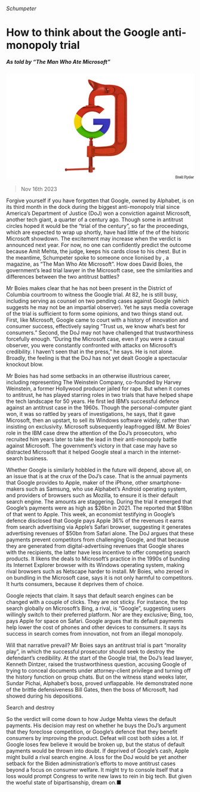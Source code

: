 ###### Schumpeter

# How to think about the Google anti-monopoly trial 

##### As told by “The Man Who Ate Microsoft” 

![image](images/20231118_WBD000.jpg) 

> Nov 16th 2023 

Forgive yourself if you have forgotten that Google, owned by Alphabet, is on its third month in the dock during the biggest anti-monopoly trial since America’s Department of Justice (DoJ) won a conviction against Microsoft, another tech giant, a quarter of a century ago. Though some in antitrust circles hoped it would be the “trial of the century”, so far the proceedings, which are expected to wrap up shortly, have had little of the  of the historic Microsoft showdown. The excitement may increase when the verdict is announced next year. For now, no one can confidently predict the outcome because Amit Mehta, the judge, keeps his cards close to his chest. But in the meantime, Schumpeter spoke to someone once lionised by , a magazine, as “The Man Who Ate Microsoft”. How does David Boies, the government’s lead trial lawyer in the Microsoft case, see the similarities and differences between the two antitrust battles?

Mr Boies makes clear that he has not been present in the District of Columbia courtroom to witness the Google trial. At 82, he is still busy, including serving as counsel on two pending cases against Google (which suggests he may not be an impartial observer). Yet he says media coverage of the trial is sufficient to form some opinions, and two things stand out. First, like Microsoft, Google came to court with a history of innovation and consumer success, effectively saying “Trust us, we know what’s best for consumers.” Second, the DoJ may not have challenged that trustworthiness forcefully enough. “During the Microsoft case, even if you were a casual observer, you were constantly confronted with attacks on Microsoft’s credibility. I haven’t seen that in the press,” he says. He is not alone. Broadly, the feeling is that the DoJ has not yet dealt Google a spectacular knockout blow. 

Mr Boies has had some setbacks in an otherwise illustrious career, including representing The Weinstein Company, co-founded by Harvey Weinstein, a former Hollywood producer jailed for rape. But when it comes to antitrust, he has played starring roles in two trials that have helped shape the tech landscape for 50 years. He first led IBM’s successful defence against an antitrust case in the 1960s. Though the personal-computer giant won, it was so rattled by years of investigations, he says, that it gave Microsoft, then an upstart,  to sell its Windows software widely, rather than insisting on exclusivity. Microsoft subsequently leapfrogged IBM. Mr Boies’ role in the IBM case drew the attention of the DoJ’s prosecutors, who recruited him years later to take the lead in their anti-monopoly battle against Microsoft. The government’s victory in that case may have so distracted Microsoft that it helped Google steal a march in the internet-search business.

Whether Google is similarly hobbled in the future will depend, above all, on an issue that is at the crux of the DoJ’s case. That is the annual payments that Google provides to Apple, maker of the iPhone, other smartphone-makers such as Samsung, who use Alphabet’s Android operating system, and providers of browsers such as Mozilla, to ensure it is their default search engine. The amounts are staggering. During the trial it emerged that Google’s payments were as high as $26bn in 2021. The  reported that $18bn of that went to Apple. This week, an economist testifying in Google’s defence disclosed that Google pays Apple 36% of the revenues it earns from search advertising via Apple’s Safari browser, suggesting it generates advertising revenues of $50bn from Safari alone. The DoJ argues that these payments prevent competitors from challenging Google, and that because they are generated from digital-advertising revenues that Google shares with the recipients, the latter have less incentive to offer competing search products. It likens the deals to Microsoft’s practice in the 1990s of bunding its Internet Explorer browser with its Windows operating system, making rival browsers such as Netscape harder to install. Mr Boies, who zeroed in on bundling in the Microsoft case, says it is not only harmful to competitors. It hurts consumers, because it deprives them of choice. 

Google rejects that claim. It says that default search engines can be changed with a couple of clicks. They are not sticky. For instance, the top search globally on Microsoft’s Bing, a rival, is “Google”, suggesting users willingly switch to their preferred platform. Nor are they exclusive; Bing, too, pays Apple for space on Safari. Google argues that its default payments help lower the cost of phones and other devices to consumers. It says its success in search comes from innovation, not from an illegal monopoly. 

Will that narrative prevail? Mr Boies says an antitrust trial is part “morality play”, in which the successful prosecutor should seek to destroy the defendant’s credibility. At the start of the Google trial, the DoJ’s lead lawyer, Kenneth Dintzer, raised the trustworthiness question, accusing Google of trying to conceal documents under attorney-client privilege and turning off the history function on group chats. But on the witness stand weeks later, Sundar Pichai, Alphabet’s boss, proved unflappable. He demonstrated none of the brittle defensiveness Bill Gates, then the boss of Microsoft, had showed during his depositions. 

Search and destroy 

So the verdict will come down to how Judge Mehta views the default payments. His decision may rest on whether he buys the DoJ’s argument that they foreclose competition, or Google’s defence that they benefit consumers by improving the product. Defeat will cost both sides a lot. If Google loses few believe it would be broken up, but the status of default payments would be thrown into doubt. If deprived of Google’s cash, Apple might build a rival search engine. A loss for the DoJ would be yet another setback for the Biden administration’s efforts to move antitrust cases beyond a focus on consumer welfare. It might try to console itself that a loss would prompt Congress to write new laws to rein in big tech. But given the woeful state of bipartisanship, dream on.■






